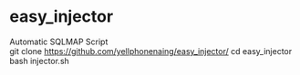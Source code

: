 # easy_injector
Automatic SQLMAP Script<br>
  git clone https://github.com/yellphonenaing/easy_injector/
  cd easy_injector
  bash injector.sh
